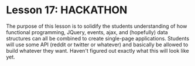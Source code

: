 # Lesson 17: HACKATHON

The purpose of this lesson is to solidify the students understanding of how functional programming, JQuery, events, ajax, and (hopefully) data structures can all be combined to create single-page applications. Students will use some API (reddit or twitter or whatever) and basically be allowed to build whatever they want. Haven't figured out exactly what this will look like yet.